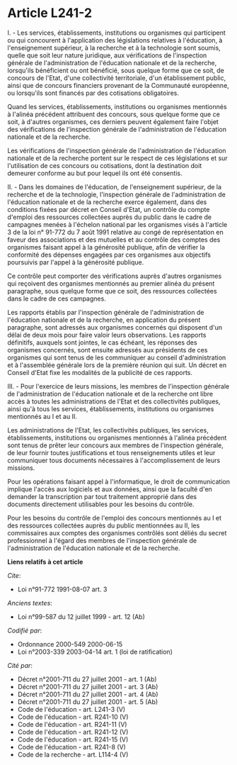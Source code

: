 # Article L241-2

I. - Les services, établissements, institutions ou organismes qui participent ou qui concourent à l'application des
législations relatives à l'éducation, à l'enseignement supérieur, à la recherche et à la technologie sont soumis, quelle que
soit leur nature juridique, aux vérifications de l'inspection générale de l'administration de l'éducation nationale et de la
recherche, lorsqu'ils bénéficient ou ont bénéficié, sous quelque forme que ce soit, de concours de l'Etat, d'une collectivité
territoriale, d'un établissement public, ainsi que de concours financiers provenant de la Communauté européenne, ou
lorsqu'ils sont financés par des cotisations obligatoires.

Quand les services, établissements, institutions ou organismes mentionnés à l'alinéa précédent attribuent des concours, sous
quelque forme que ce soit, à d'autres organismes, ces derniers peuvent également faire l'objet des vérifications de
l'inspection générale de l'administration de l'éducation nationale et de la recherche.

Les vérifications de l'inspection générale de l'administration de l'éducation nationale et de la recherche portent sur le
respect de ces législations et sur l'utilisation de ces concours ou cotisations, dont la destination doit demeurer conforme
au but pour lequel ils ont été consentis.

II. - Dans les domaines de l'éducation, de l'enseignement supérieur, de la recherche et de la technologie, l'inspection
générale de l'administration de l'éducation nationale et de la recherche exerce également, dans des conditions fixées par
décret en Conseil d'Etat, un contrôle du compte d'emploi des ressources collectées auprès du public dans le cadre de
campagnes menées à l'échelon national par les organismes visés à l'article 3 de la loi n° 91-772 du 7 août 1991 relative au
congé de représentation en faveur des associations et des mutuelles et au contrôle des comptes des organismes faisant appel à
la générosité publique, afin de vérifier la conformité des dépenses engagées par ces organismes aux objectifs poursuivis par
l'appel à la générosité publique.

Ce contrôle peut comporter des vérifications auprès d'autres organismes qui reçoivent des organismes mentionnés au premier
alinéa du présent paragraphe, sous quelque forme que ce soit, des ressources collectées dans le cadre de ces campagnes.

Les rapports établis par l'inspection générale de l'administration de l'éducation nationale et de la recherche, en
application du présent paragraphe, sont adressés aux organismes concernés qui disposent d'un délai de deux mois pour faire
valoir leurs observations. Les rapports définitifs, auxquels sont jointes, le cas échéant, les réponses des organismes
concernés, sont ensuite adressés aux présidents de ces organismes qui sont tenus de les communiquer au conseil
d'administration et à l'assemblée générale lors de la première réunion qui suit. Un décret en Conseil d'Etat fixe les
modalités de la publicité de ces rapports.

III. - Pour l'exercice de leurs missions, les membres de l'inspection générale de l'administration de l'éducation nationale
et de la recherche ont libre accès à toutes les administrations de l'Etat et des collectivités publiques, ainsi qu'à tous les
services, établissements, institutions ou organismes mentionnés au I et au II.

Les administrations de l'Etat, les collectivités publiques, les services, établissements, institutions ou organismes
mentionnés à l'alinéa précédent sont tenus de prêter leur concours aux membres de l'inspection générale, de leur fournir
toutes justifications et tous renseignements utiles et leur communiquer tous documents nécessaires à l'accomplissement de
leurs missions.

Pour les opérations faisant appel à l'informatique, le droit de communication implique l'accès aux logiciels et aux données,
ainsi que la faculté d'en demander la transcription par tout traitement approprié dans des documents directement utilisables
pour les besoins du contrôle.

Pour les besoins du contrôle de l'emploi des concours mentionnés au I et des ressources collectées auprès du public
mentionnées au II, les commissaires aux comptes des organismes contrôlés sont déliés du secret professionnel à l'égard des
membres de l'inspection générale de l'administration de l'éducation nationale et de la recherche.

**Liens relatifs à cet article**

_Cite_:

  - Loi n°91-772 1991-08-07 art. 3

_Anciens textes_:

  - Loi n°99-587 du 12 juillet 1999 - art. 12 (Ab)

_Codifié par_:

  - Ordonnance 2000-549 2000-06-15
  - Loi n°2003-339 2003-04-14 art. 1 (loi de ratification)

_Cité par_:

  - Décret n°2001-711 du 27 juillet 2001 - art. 1 (Ab)
  - Décret n°2001-711 du 27 juillet 2001 - art. 3 (Ab)
  - Décret n°2001-711 du 27 juillet 2001 - art. 4 (Ab)
  - Décret n°2001-711 du 27 juillet 2001 - art. 5 (Ab)
  - Code de l'éducation - art. L241-3 (V)
  - Code de l'éducation - art. R241-10 (V)
  - Code de l'éducation - art. R241-11 (V)
  - Code de l'éducation - art. R241-12 (V)
  - Code de l'éducation - art. R241-15 (V)
  - Code de l'éducation - art. R241-8 (V)
  - Code de la recherche - art. L114-4 (V)
